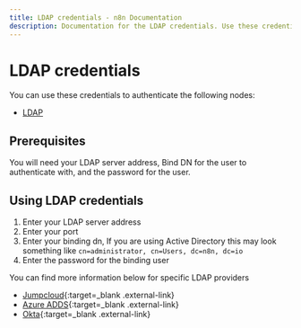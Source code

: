 ```yaml
---
title: LDAP credentials - n8n Documentation
description: Documentation for the LDAP credentials. Use these credentials to authenticate LDAP in n8n, a workflow automation platform.
---
```


# LDAP credentials

You can use these credentials to authenticate the following nodes:

* [LDAP](/integrations/builtin/app-nodes/n8n-nodes-base.ldap/)
## Prerequisites

You will need your LDAP server address, Bind DN for the user to authenticate with, and the password for the user.

## Using LDAP credentials

1. Enter your LDAP server address
2. Enter your port
3. Enter your binding dn, If you are using Active Directory this may look something like `cn=administrator, cn=Users, dc=n8n, dc=io`
4. Enter the password for the binding user

You can find more information below for specific LDAP providers

* [Jumpcloud](https://jumpcloud.com/blog/how-to-connect-your-application-to-ldap){:target=_blank .external-link}
* [Azure ADDS](https://learn.microsoft.com/en-us/azure/active-directory-domain-services/tutorial-configure-ldaps){:target=_blank .external-link}
* [Okta](https://help.okta.com/en-us/Content/Topics/Directory/LDAP-interface-connection-settings.htm){:target=_blank .external-link}
